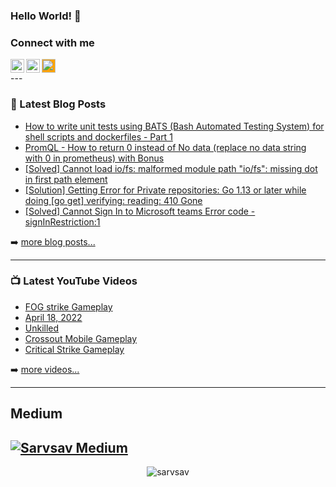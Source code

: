 ### Hello World! 👋

### Connect with me
<a href="https://www.instagram.com/codingtherightway/">
  <img align="left" alt="CodingTheRightWay's Instagram" width="22px" src="https://raw.githubusercontent.com/hussainweb/hussainweb/main/icons/instagram.png" />
</a>
<!-- <a href="https://twitter.com/username">
  <img align="left" alt="Username | Twitter" width="22px" src="https://raw.githubusercontent.com/peterthehan/peterthehan/master/assets/twitter.svg" />
</a> -->
<a href="https://www.linkedin.com/in/sarvsav/">
  <img align="left" alt="Sarvsav's LinkedIN" width="22px" src="https://raw.githubusercontent.com/peterthehan/peterthehan/master/assets/linkedin.svg" />
</a>
<a href="https://www.linkedin.com/in/sarvsav/">
  <img width="22px" style="background-color: orange;" src="https://unpkg.com/simple-icons@v6/icons/firefoxbrowser.svg" />
</a>
<br />
---

### 📕 Latest Blog Posts

<!-- BLOG-POST-LIST:START -->
- [How to write unit tests using BATS &lpar;Bash Automated Testing System&rpar; for shell scripts and dockerfiles - Part 1](http://www.codingtherightway.com/2022/03/how-to-write-unit-tests-using-bats-bash.html)
- [PromQL - How to return 0 instead of No data &lpar;replace no data string with 0 in prometheus&rpar; with Bonus](http://www.codingtherightway.com/2022/02/promql-how-to-return-0-instead-of-no.html)
- [[Solved] Cannot load io/fs: malformed module path &quot;io/fs&quot;: missing dot in first path element](http://www.codingtherightway.com/2022/01/solved-cannot-load-iofs-malformed.html)
- [[Solution] Getting Error for Private repositories: Go 1.13 or later while doing [go get] verifying: reading: 410 Gone](http://www.codingtherightway.com/2021/12/solution-getting-error-for-private.html)
- [[Solved] Cannot Sign In to Microsoft teams Error code - signInRestriction:1](http://www.codingtherightway.com/2021/03/solved-cannot-sign-in-to-microsoft.html)
<!-- BLOG-POST-LIST:END -->

➡️ [more blog posts...](http://www.codingtherightway.com/)

---
### 📺 Latest YouTube Videos

<!-- YOUTUBE:START -->
- [FOG strike Gameplay](https://www.youtube.com/watch?v=nb2EIuYIXiY)
- [April 18, 2022](https://www.youtube.com/watch?v=8lXN8xUM1Ew)
- [Unkilled](https://www.youtube.com/watch?v=OIFVjriJJrg)
- [Crossout Mobile Gameplay](https://www.youtube.com/watch?v=htlEkj5H6t4)
- [Critical Strike Gameplay](https://www.youtube.com/watch?v=qwLu3hSsl9U)
<!-- YOUTUBE:END -->

➡️ [more videos...](https://www.youtube.com/c/Cyberbitgame2D)

---
## Medium

[![Sarvsav Medium](https://github-readme-medium.vercel.app/?username=sarvsav&limit=1)](https://medium.com/@sarvsav)
---

<p align="center"> 
  <img src="https://github-readme-stats.vercel.app/api?username=sarvsav&show_icons=true&theme=discord_old_blurple" alt="sarvsav" />
</p>

<!--
**sarvsav/sarvsav** is a ✨ _special_ ✨ repository because its `README.md` (this file) appears on your GitHub profile.

Here are some ideas to get you started:

- 🔭 I’m currently working on ...
- 🌱 I’m currently learning ...
- 👯 I’m looking to collaborate on ...
- 🤔 I’m looking for help with ...
- 💬 Ask me about ...
- 📫 How to reach me: ...
- 😄 Pronouns: ...
- ⚡ Fun fact: ...
-->

[website]: http://www.codingtherightway.com/

